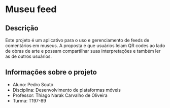 # Museu feed

## Descrição
Este projeto é um aplicativo para o uso e gerenciamento de feeds de comentários em museus. A proposta é que usuários leiam QR codes ao lado de obras de arte
e possam compartilhar suas interpretações e também ler as de outros usuários.

## Informações sobre o projeto

* Aluno: Pedro Souto
* Disciplina: Desenvolvimento de plataformas móveis
* Professor: Thiago Narak Carvalho de Oliveira
* Turma: T197-89

